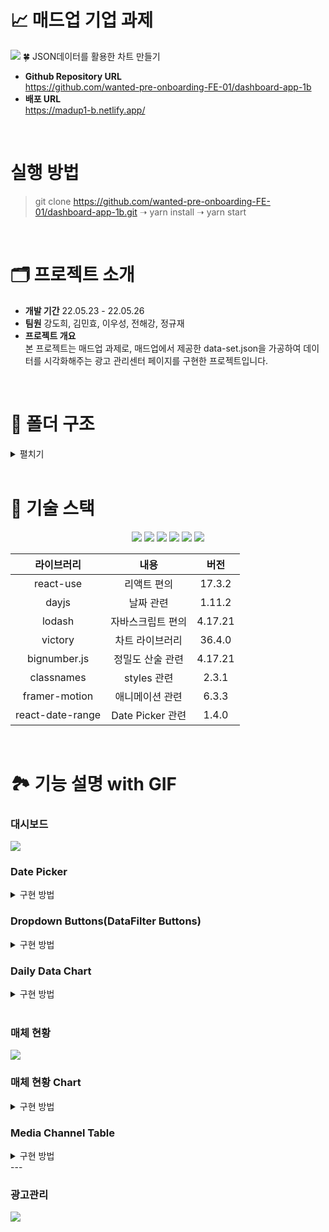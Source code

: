 # 📈 매드업 기업 과제
<img src="https://user-images.githubusercontent.com/73621658/170202585-a89f1fa8-7da2-4cd6-9798-2c1306258df2.png">
🍀 JSON데이터를 활용한 차트 만들기

- **Github Repository URL** <br/> https://github.com/wanted-pre-onboarding-FE-01/dashboard-app-1b
- **배포 URL** <br/> https://madup1-b.netlify.app/

<br/>

# 실행 방법
> git clone https://github.com/wanted-pre-onboarding-FE-01/dashboard-app-1b.git  ➝ yarn install ➝ yarn start

<br/>

# 🗂 프로젝트 소개
- **개발 기간** 22.05.23 - 22.05.26
- **팀원** 강도희, 김민효, 이우성, 전해강, 정규재
- **프로젝트 개요** <br/>
본 프로젝트는 매드업 과제로, 매드업에서 제공한 data-set.json을 가공하여 데이터를 시각화해주는 광고 관리센터 페이지를 구현한 프로젝트입니다.

<br/>

# 📁 폴더 구조
<details>
    <summary>펼치기</summary>
📦src<br/>
 ┣ 📂assets<br/>
 ┃ ┗ 📂svg<br/>
 ┃ ┃ ┣ 📜.DS_Store<br/>
 ┃ ┃ ┣ 📜arrow.svg<br/>
 ┃ ┃ ┣ 📜bell.svg<br/>
 ┃ ┃ ┣ 📜bellpoint.svg<br/>
 ┃ ┃ ┣ 📜bulb.svg<br/>
 ┃ ┃ ┣ 📜caret-down.svg<br/>
 ┃ ┃ ┣ 📜caret-up.svg<br/>
 ┃ ┃ ┣ 📜dashboard.svg<br/>
 ┃ ┃ ┣ 📜gear.svg<br/>
 ┃ ┃ ┣ 📜index.js<br/>
 ┃ ┃ ┣ 📜logo.svg<br/>
 ┃ ┃ ┣ 📜manageAD.svg<br/>
 ┃ ┃ ┣ 📜profile.svg<br/>
 ┃ ┃ ┗ 📜spinner.svg<br/>
 ┣ 📂components<br/>
 ┃ ┣ 📂Dropdown<br/>
 ┃ ┃ ┣ 📜dropdown.module.scss<br/>
 ┃ ┃ ┗ 📜index.tsx<br/>
 ┃ ┗ 📂LoadingPage<br/>
 ┃ ┃ ┣ 📜index.tsx<br/>
 ┃ ┃ ┗ 📜loadingPage.module.scss<br/>
 ┣ 📂data<br/>
 ┃ ┣ 📜wanted_FE-media-channel-data-set.json<br/>
 ┃ ┣ 📜wanted_FE_ad-list-data-set.json<br/>
 ┃ ┗ 📜wanted_FE_trend-data-set.json<br/>
 ┣ 📂routes<br/>
 ┃ ┣ 📂ADmanaging<br/>
 ┃ ┃ ┣ 📂Card<br/>
 ┃ ┃ ┃ ┣ 📜card.module.scss<br/>
 ┃ ┃ ┃ ┗ 📜index.tsx<br/>
 ┃ ┃ ┣ 📜admanaging.module.scss<br/>
 ┃ ┃ ┗ 📜index.tsx<br/>
 ┃ ┣ 📂Dashboard<br/>
 ┃ ┃ ┣ 📂DailyChart<br/>
 ┃ ┃ ┃ ┣ 📜OneChartStyle.ts<br/>
 ┃ ┃ ┃ ┣ 📜OneDataChart.tsx<br/>
 ┃ ┃ ┃ ┣ 📜TwoDataChart.tsx<br/>
 ┃ ┃ ┃ ┣ 📜XAxis.tsx<br/>
 ┃ ┃ ┃ ┣ 📜dailyChart.module.scss<br/>
 ┃ ┃ ┃ ┣ 📜index.tsx<br/>
 ┃ ┃ ┃ ┗ 📜twoChartStyle.ts<br/>
 ┃ ┃ ┣ 📂DailyMean<br/>
 ┃ ┃ ┃ ┣ 📂DailyMeanItem<br/>
 ┃ ┃ ┃ ┃ ┣ 📂DataList<br/>
 ┃ ┃ ┃ ┃ ┃ ┗ 📜index.tsx<br/>
 ┃ ┃ ┃ ┃ ┣ 📂RateContainer<br/>
 ┃ ┃ ┃ ┃ ┃ ┣ 📜index.tsx<br/>
 ┃ ┃ ┃ ┃ ┃ ┗ 📜rateContainer.module.scss<br/>
 ┃ ┃ ┃ ┃ ┣ 📜dailyMeanItem.module.scss<br/>
 ┃ ┃ ┃ ┃ ┗ 📜index.tsx<br/>
 ┃ ┃ ┃ ┣ 📜dailyMean.module.scss<br/>
 ┃ ┃ ┃ ┗ 📜index.tsx<br/>
 ┃ ┃ ┣ 📂DataFilterButtons<br/>
 ┃ ┃ ┃ ┣ 📂DropdownList<br/>
 ┃ ┃ ┃ ┃ ┣ 📜OneDropDownList.tsx<br/>
 ┃ ┃ ┃ ┃ ┣ 📜TwoDropDownList.tsx<br/>
 ┃ ┃ ┃ ┃ ┣ 📜WeeklyDownList.tsx<br/>
 ┃ ┃ ┃ ┃ ┣ 📜dropdownList.module.scss<br/>
 ┃ ┃ ┃ ┃ ┗ 📜index.tsx<br/>
 ┃ ┃ ┃ ┣ 📜DropdownButton.tsx<br/>
 ┃ ┃ ┃ ┣ 📜categoryDict.ts<br/>
 ┃ ┃ ┃ ┣ 📜dropdownButton.module.scss<br/>
 ┃ ┃ ┃ ┣ 📜index.module.scss<br/>
 ┃ ┃ ┃ ┗ 📜index.tsx<br/>
 ┃ ┃ ┣ 📂DatePicker<br/>
 ┃ ┃ ┃ ┣ 📂DateRange<br/>
 ┃ ┃ ┃ ┃ ┣ 📜dateRange.module.scss<br/>
 ┃ ┃ ┃ ┃ ┗ 📜index.tsx<br/>
 ┃ ┃ ┃ ┣ 📂Label<br/>
 ┃ ┃ ┃ ┃ ┣ 📜index.tsx<br/>
 ┃ ┃ ┃ ┃ ┗ 📜label.module.scss<br/>
 ┃ ┃ ┃ ┣ 📜datePicker.module.scss<br/>
 ┃ ┃ ┃ ┗ 📜index.tsx<br/>
 ┃ ┃ ┣ 📂MediaChannelGraph<br/>
 ┃ ┃ ┃ ┣ 📜chartStyle.ts<br/>
 ┃ ┃ ┃ ┗ 📜index.tsx<br/>
 ┃ ┃ ┣ 📂MediaChannelTable<br/>
 ┃ ┃ ┃ ┣ 📜companyKRDict.ts<br/>
 ┃ ┃ ┃ ┣ 📜index.tsx<br/>
 ┃ ┃ ┃ ┗ 📜mediaChannelTable.module.scss<br/>
 ┃ ┃ ┣ 📜.DS_Store<br/>
 ┃ ┃ ┣ 📜dashboard.module.scss<br/>
 ┃ ┃ ┗ 📜index.tsx<br/>
 ┃ ┣ 📂_shared<br/>
 ┃ ┃ ┣ 📂Header<br/>
 ┃ ┃ ┃ ┣ 📜header.module.scss<br/>
 ┃ ┃ ┃ ┗ 📜index.tsx<br/>
 ┃ ┃ ┗ 📂LNB<br/>
 ┃ ┃ ┃ ┣ 📜index.tsx<br/>
 ┃ ┃ ┃ ┗ 📜lnb.module.scss<br/>
 ┃ ┣ 📜.DS_Store<br/>
 ┃ ┣ 📜index.tsx<br/>
 ┃ ┗ 📜routes.module.scss<br/>
 ┣ 📂state<br/>
 ┃ ┣ 📜dashBoard.ts<br/>
 ┃ ┗ 📜dropdown.ts<br/>
 ┣ 📂styles<br/>
 ┃ ┣ 📂base<br/>
 ┃ ┃ ┣ 📜_fonts.scss<br/>
 ┃ ┃ ┣ 📜_more.scss<br/>
 ┃ ┃ ┗ 📜_reset.scss<br/>
 ┃ ┣ 📂constants<br/>
 ┃ ┃ ┗ 📜_colors.scss<br/>
 ┃ ┣ 📂mixins<br/>
 ┃ ┃ ┣ 📜_flexbox.scss<br/>
 ┃ ┃ ┣ 📜_position.scss<br/>
 ┃ ┃ ┣ 📜_responsive.scss<br/>
 ┃ ┃ ┣ 📜_typography.scss<br/>
 ┃ ┃ ┗ 📜_visual.scss<br/>
 ┃ ┣ 📜index.js<br/>
 ┃ ┗ 📜index.scss<br/>
 ┣ 📂types<br/>
 ┃ ┣ 📜adType.d.ts<br/>
 ┃ ┣ 📜channel.d.ts<br/>
 ┃ ┣ 📜daily.d.ts<br/>
 ┃ ┣ 📜dashBoardCategory.d.ts<br/>
 ┃ ┗ 📜dashBoardCategory.ts<br/>
 ┣ 📂utils<br/>
 ┃ ┣ 📜.DS_Store<br/>
 ┃ ┣ 📜dateToKorean.ts<br/>
 ┃ ┣ 📜filterDailyByCategory.ts<br/>
 ┃ ┣ 📜formatConversion.ts<br/>
 ┃ ┣ 📜getBarChartData.ts<br/>
 ┃ ┣ 📜getDailyMean.ts<br/>
 ┃ ┣ 📜getMediaData.ts<br/>
 ┃ ┣ 📜index.ts<br/>
 ┃ ┣ 📜numberToDot.ts<br/>
 ┃ ┗ 📜unitPicker.ts<br/>
 ┣ 📜.DS_Store<br/>
 ┣ 📜index.tsx<br/>
 ┣ 📜react-app-env.d.ts<br/>
 ┣ 📜reportWebVitals.ts<br/>
 ┗ 📜setupTests.ts<br/>
</details>

<br/>

# 🔨 기술 스택
<div align="center">
 <img src="https://img.shields.io/badge/HTML5-E34F26?style=flat-square&logo=HTML5&logoColor=white"/>
 <img src="https://img.shields.io/badge/CSS3-1572B6?style=flat-square&logo=CSS3&logoColor=white"/>
 <img src="https://img.shields.io/badge/Sass-CC6699?style=flat-square&logo=Sass&logoColor=white"/>
 <img src="https://img.shields.io/badge/TypeScript-3178C6?style=flat-square&logo=TypeScript&logoColor=white"/>
 <img src="https://img.shields.io/badge/React-61DAFB?style=flat-square&logo=React&logoColor=white"/>
 <img src="https://img.shields.io/badge/Recoil-764ABC?style=flat-square&logo=Recoil&logoColor=white"/>

 <br/>

|라이브러리|내용|버전|
|:---:|:---:|:---:|
| react-use | 리액트 편의 | 17.3.2 |
| dayjs | 날짜 관련 | 1.11.2 |
| lodash | 자바스크립트 편의 | 4.17.21 |
| victory | 차트 라이브러리 | 36.4.0 |
| bignumber.js | 정밀도 산술 관련 | 4.17.21 |
| classnames | styles 관련 | 2.3.1 |
| framer-motion | 애니메이션 관련 | 6.3.3 |
| react-date-range | Date Picker 관련 | 1.4.0 |

<br/>

</div>

# 🏞 기능 설명 with GIF

### 대시보드

<img src="https://user-images.githubusercontent.com/73621658/170205488-64a983e1-28d7-4836-8231-989dc9a61aeb.gif">

<br/>

### Date Picker

<details>
    <summary>구현 방법</summary>

## React Date Range 

1. Recoil로 전역 상태 관리 데이터를 설정하여 날짜의 범위를 설정하였습니다.
```ts
interface IDate {
  startDate: string
  endDate: string
}

export const dateState = atom<IDate>({
  key: '#date',
  default: {
    startDate: '2022-02-01',
    endDate: '2022-02-07',
  },
})
```
2. react date range 라이브러리를 사용하여 날짜 데이터를 다시 설정하였습니다.
```ts

const handleChange = ({ selection: { startDate, endDate } }: RangeKeyDict) => {
    setDateRange({
      startDate: dayjs(startDate).format(DAY_FORMAT),
      endDate: dayjs(endDate).format(DAY_FORMAT),
    })
  }

return (
  <DateRangePicker
    locale={ko}
    onChange={handleChange}
    editableDateInputs={false}
    showMonthAndYearPickers={false}
    minDate={new Date(daily[0].date)}
    maxDate={new Date(daily[daily.length - 1].date)}
    ranges={[
      {
        startDate: new Date(dateRange.startDate),
        endDate: new Date(dateRange.endDate),
        key: 'selection',
      },
    ]}
    rangeColors={['#586CF5']}
    months={2}
    direction='horizontal'
    showDateDisplay={false}
    staticRanges={[]}
    inputRanges={[]}
  />
)
```

</details>

### Dropdown Buttons(DataFilter Buttons)

<details>
    <summary>구현 방법</summary>

### 외부 클릭 기능
1.  onBlurEvnet와 onMouseEvnet를 이용하여 클릭한 버튼의 외부를 클릭할 경우 나타났던 드롭다운이 사라집니다.
``` tsx
// in DropdownButton.tsx
<div className={styles.dropdownCont} onBlur={handleOnBlur}>

// in DropdownList.tsx
<li key={key}>
  <button type='button' className={cx(styles.listItem)} onMouseDown={handleClick} value={data}>
    {data}
  </button>
</li>
```

2. 첫 번째 데이터 선택 버튼에는 차트에 표시될 모든 정보가 표시됩니다. 기본 값으로 ROAS를 가집니다. 

3. 두 번째 데이터 선택 버튼에는 첫 번째 데이터 선택 버튼에서 선택된 값을 제외한 모든 값을 리스트로 가집니다. 기본 값으로 "없음"을 가집니다. 버튼의 값이 없음 일 경우 차트에 데이터를 표시하지 않습니다.

```tsx
DATA_LIST.filter((item) => item !== categoryDict[oneSelectCategory])
  .filter((item) => {
    if (!twoSelectCategory) return item !== '없음'
      return twoSelectCategory && item !== categoryDict[twoSelectCategory]
})
```

</details>

### Daily Data Chart

<details>
    <summary>구현 방법</summary>

1. BigNumber JS를 이용하여 필요한 데이터를 가공하였습니다.
```ts
interface IProps {
  daily: IDaily[]
  category: TDashBoardCategory
  weekly?: boolean
}

interface IOutput {
  x: string
  y: number
}

export const filterDailyByCategory = ({ daily, category, weekly = false }: IProps): IOutput[] => {
  if (weekly) {
    if (category !== 'sales')
      return daily.filter((_, index) => index % 7 === 0).map((item) => ({ x: item.date, y: item[category] }))
    return daily
      .filter((_, index) => index % 7 === 0)
      .map((item) => {
        const y = new BigNumber(item.roas).multipliedBy(item.cost).dividedBy(100).toNumber()
        return {
          x: item.date,
          y,
        }
      })
  }
  if (category !== 'sales') return daily.map((item) => ({ x: item.date, y: item[category] }))
  return daily.map((item) => {
    const y = new BigNumber(item.roas).multipliedBy(item.cost).dividedBy(100).toNumber()
    return {
      x: item.date,
      y,
    }
  })
}
```

2. Victory JS를 이용하여 해당 데이터를 차트로 표현하였습니다.
```ts
 <VictoryChart
  height={500}
  theme={VictoryTheme.material}
  width={window.innerWidth}
  domainPadding={50}
  containerComponent={<VictoryVoronoiContainer />}
  animate={{
    duration: 2000,
    onLoad: { duration: 1000 },
    easing: 'linear',
  }}
>
  <VictoryAxis
    tickFormat={(tick) => dateToKorean(tick, true)}
    scale={{ x: 'time' }}
    fixLabelOverlap
    tickLabelComponent={<VictoryLabel renderInPortal />}
    {...ONE_CHART_STYLE.xAxis}
  />
  <VictoryAxis
    dependentAxis
    tickLabelComponent={<VictoryLabel renderInPortal dx={20} dy={-10} />}
    {...ONE_CHART_STYLE.yAxis}
    tickFormat={(tick) => `${numberToDot({ num: tick })} ${unit}`}
  />

  <VictoryLine
    data={data}
    labels={({ datum }) => `${numberToDot({ num: datum.y })}`}
    y={(datum) => datum.y}
    {...ONE_CHART_STYLE.line}
    labelComponent={
      <VictoryTooltip
        style={{ fontSize: 20, fill: '#ffffff' }}
        renderInPortal
        flyoutStyle={{
          stroke: 'none',
          fill: '#3A474E',
        }}
        cornerRadius={5}
        flyoutPadding={{
          left: 25,
          right: 25,
          top: 10,
          bottom: 10,
        }}
        pointerLength={0}
        dy={-15}
      />
    }
  />
  <VictoryScatter data={data} y={(datum) => datum.y} size={7} {...ONE_CHART_STYLE.scratter} />
</VictoryChart>
```


</details>

<br/>

### 매체 현황

<img src="https://user-images.githubusercontent.com/73621658/170247527-60aab129-b6a1-4d0a-8dd6-db39be7ac369.gif"/>

### 매체 현황 Chart

<details>
    <summary>구현 방법</summary>

1. 'lodash' 라이브러리를 통해 'channel' 별로 데이터를 그룹화했습니다.
```ts
const groupByData = groupBy(data, 'channel')
```

2. Date Picker로 선택한 날짜에 포함된 데이터를 더하여 데이터 형태를 가공했습니다.
```ts
 COMPANIES.forEach((company) => {
    groupByData[company].forEach((v) => {
      const selectDate = new Date(v.date)
      const startDate = new Date(recoilDate.startDate)
      const endDate = new Date(recoilDate.endDate)
      const target = filterData[company]

      if (startDate <= selectDate && selectDate <= endDate) {
        target.click = new BigNumber(target.click).plus(v.click).toNumber()
        target.convValue = new BigNumber(target.convValue).plus(v.convValue).toNumber()
        target.cost = new BigNumber(target.cost).plus(v.cost).toNumber()
        target.cpa = new BigNumber(target.cpa).plus(v.cpa).toNumber()
        target.cpc = new BigNumber(target.cpc).plus(v.cpc).toNumber()
        target.ctr = new BigNumber(target.ctr).plus(v.ctr).toNumber()
        target.imp = new BigNumber(target.imp).plus(v.imp).toNumber()
        target.roas = new BigNumber(target.roas).plus(v.roas).toNumber()
      }
    })
  })
```

3. 차트에 필요한 데이터를 카테고리 별로 더하여 백분율로 데이터를 가공했습니다.
```ts
COMPANIES.forEach((company) => {
    const target = filterData[company]
    const sales = new BigNumber(target.roas).multipliedBy(target.cost).div(100).toNumber()
    const conv = new BigNumber(target.click).multipliedBy(target.roas).toNumber()

    sum.costSum = new BigNumber(sum.costSum).plus(target.cost).toNumber()
    sum.salesSum = Math.floor(new BigNumber(sum.salesSum).plus(sales).toNumber())
    sum.impSum = new BigNumber(sum.impSum).plus(target.imp).toNumber()
    sum.clickSum = new BigNumber(sum.clickSum).plus(target.click).toNumber()
    sum.convSum = Math.floor(new BigNumber(sum.convSum).plus(conv).toNumber())
 })
    
 COMPANIES.forEach((company) => {
    const target = filterData[company]
    const sales = new BigNumber(target.roas).multipliedBy(target.cost).div(100).toNumber()
    const conv = new BigNumber(target.click).multipliedBy(target.roas).toNumber()

    const costPercentage = Math.floor((target.cost * 100) / sum.costSum)
    const salesPercentage = Math.floor((sales * 100) / sum.salesSum)
    const impPercentage = Math.floor((target.imp * 100) / sum.impSum)
    const clickPercentage = Math.floor((target.click * 100) / sum.clickSum)
    const convPercentage = Math.floor((conv * 100) / sum.convSum)

    chartData.push([
      { category: CATEGORYS[0], value: costPercentage },
      { category: CATEGORYS[1], value: salesPercentage },
      { category: CATEGORYS[2], value: impPercentage },
      { category: CATEGORYS[3], value: clickPercentage },
      { category: CATEGORYS[4], value: convPercentage },
    ])
 })
```
    
4. 'Victory.JS' 라이브러리를 이용하여 해당 데이터를 차트로 표현했습니다.
```ts
<VictoryChart
  width={1000}
  domainPadding={{ x: 90, y: 10 }}
  theme={VictoryTheme.material}
  animate={{
    duration: 1000,
    onLoad: { duration: 1000 },
    easing: 'linear',
  }}
>
  <VictoryLegend
    x={620}
    y={333}
    orientation='horizontal'
    gutter={50}
    style={{ labels: { fill: CHART_STYLE.grayColor } }}
    colorScale={[...CHART_STYLE.colorscale]}
    data={[{ name: '네이버' }, { name: '카카오' }, { name: '구글' }, { name: '페이스북' }]}
  />
  <VictoryAxis
    tickFormat={CATEGORYS}
    style={{ axis: { stroke: '#EDEFF1' }, tickLabels: { fill: CHART_STYLE.grayColor } }}
  />
  <VictoryAxis
    dependentAxis
    tickFormat={(x) => `${x}%`}
    tickLabelComponent={<VictoryLabel dy={15} textAnchor='start' />}
    style={{ axis: { stroke: 'none' }, tickLabels: { fill: CHART_STYLE.grayColor, fontWeight: 'bold' } }}
   />
   <VictoryStack
     colorScale={[...CHART_STYLE.colorscale]}
     labels={[
       numberToDot({ num: sum.costSum }),
       numberToDot({ num: sum.salesSum }),
       numberToDot({ num: sum.impSum }),
       numberToDot({ num: sum.clickSum }),
       numberToDot({ num: sum.convSum }),
     ]}
     labelComponent={
       <VictoryTooltip
         style={{ fontSize: 14, fill: '#ffffff' }}
         renderInPortal
         flyoutStyle={{
           stroke: 'none',
           fill: '#3A474E',
         }}
         cornerRadius={5}
         flyoutPadding={{
           left: 25,
           right: 25,
           top: 10,
           bottom: 10,
          }}
          pointerLength={5}
          dy={-15}
        />
      }
    >
    <VictoryBar data={chartData[3]} {...CHART_STYLE.bar} />
    <VictoryBar data={chartData[2]} {...CHART_STYLE.bar} />
    <VictoryBar data={chartData[1]} {...CHART_STYLE.bar} />
    <VictoryBar data={chartData[0]} {...CHART_STYLE.bar} cornerRadius={{ top: 8 }} />
  </VictoryStack>
</VictoryChart>
```

</details>     

### Media Channel Table
<details>
  <summary>구현 방법</summary>
  
  1. recoil로 관리하고 있는 날짜와 lodash 라이브러리를 바탕으로 데이터를 분류했습니다.<br />
  2. 분류한 데이터를 순회하며 출력해야하는 데이터 형태로 가공했습니다.
  3. 가공한 데이터는 table 태그와 map을 사용해 표로 나타냈습니다.

  ```ts
<table>
  <thead>
    <tr>
      {header.map((headerName, index) => {
        const key = `${headerName}-${index}`
        return <th key={key}>{headerName}</th>
      })}
    </tr>
  </thead>
  <tbody>
    {COMPANIES.map((company, index) => {
      const key = `${company}-${index}`
      const sales = new BigNumber(data[company].cost).multipliedBy(data[company].roas).dividedBy(100).toNumber()
      return (
        <tr key={key}>
          <td>{companyKRDict[company as keyof ICompanyKRDict]}</td>
          <td>{numberToDot({ num: data[company].cost })}</td>
          <td>{numberToDot({ num: sales })}</td>
          <td>{numberToDot({ num: data[company].roas })}</td>
          <td>{numberToDot({ num: data[company].imp })}</td>
          <td>{numberToDot({ num: data[company].click })}</td>
          <td>{numberToDot({ num: data[company].ctr })}</td>
          <td>{numberToDot({ num: data[company].cpc })}</td>
        </tr>
      )
    })}
  </tbody>
</table>
```

</details>
---

### 광고관리

<img src="https://user-images.githubusercontent.com/73621658/170206126-ae325471-5679-4734-9623-0284b411c1fd.gif">
